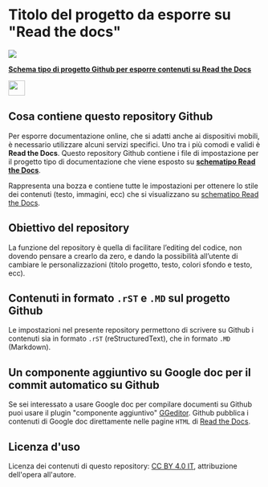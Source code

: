# Titolo del progetto da esporre su "Read the docs"

<p><img src="https://raw.githubusercontent.com/cirospat/rtd-schematipo/master/static/help.jpg"></p>

[**Schema tipo di progetto Github per esporre contenuti su Read the Docs**](https://schema-tipo.readthedocs.io)  
<p><img class="imageLeft" style="width: 33px; height: 30px;" src="https://raw.githubusercontent.com/cirospat/rtd-schematipo/master/static/robin_batman.PNG"></p>

## Cosa contiene questo repository Github
Per esporre documentazione online, che si adatti anche ai dispositivi mobili, è necessario utilizzare alcuni servizi specifici. Uno tra i più comodi e validi è **Read the Docs**. 
Questo repository Github contiene i file di impostazione per il progetto tipo di documentazione che viene esposto su [**schematipo Read the Docs**](https://schema-tipo.readthedocs.io). 

Rappresenta una bozza e contiene tutte le impostazioni per ottenere lo stile dei contenuti (testo, immagini, ecc) che si visualizzano su [schematipo Read the Docs](https://schema-tipo.readthedocs.io).

## Obiettivo del repository
La funzione del repository è quella di facilitare l’editing del codice, non dovendo pensare a crearlo da zero, e dando la possibilità all’utente di cambiare le personalizzazioni (titolo progetto, testo, colori sfondo e testo, ecc).


## Contenuti in formato `.rST` e `.MD` sul progetto Github
Le impostazioni nel presente repository permettono di scrivere su Github i contenuti sia in formato `.rST` (reStructuredText), che in formato `.MD` (Markdown).


## Un componente aggiuntivo su Google doc per il commit automatico su Github
Se sei interessato a usare Google doc per compilare documenti su Github puoi usare il plugin "componente aggiuntivo" [GGeditor](http://googledocs.readthedocs.io). Github pubblica i contenuti di Google doc direttamente nelle pagine `HTML` di [Read the Docs](https://readthedocs.org/).


## Licenza d'uso
Licenza dei contenuti di questo repository: [CC BY 4.0 IT](https://creativecommons.org/licenses/by/4.0/deed.it), attribuzione dell'opera all'autore.




